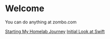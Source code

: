 # Welcome
You can do anything at zombo.com

[Starting My Homelab Journey](homelab/start.md)
[Initial Look at Swift](SwiftNewLook.md)